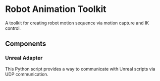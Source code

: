 # Robot Animation Toolkit

A toolkit for creating robot motion sequence via motion capture and IK control.

<!-- image here -->


## Components

### Unreal Adapter

This Python script provides a way to communicate with Unreal scripts via UDP communication.

